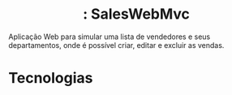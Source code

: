 <h1 align="center">: SalesWebMvc</h1>

Aplicação Web para simular uma lista de vendedores e seus departamentos, onde é possível criar, editar e excluir as vendas.

# Tecnologias



